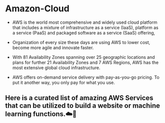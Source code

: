 # Amazon-Cloud

* AWS is the world most comprehensive and widely used cloud platform that includes a mixture of infrastructure as a service (IaaS), platform as a service (PaaS) and packaged software as a service (SaaS) offering, 

* Organization of every size these days are using AWS to lower cost, become more agile and innovate faster. 

* With 81 Availability Zones spanning over 25 geographic locations and plans for further 21 Availability Zones and 7 AWS Regions, AWS has the most extensive global cloud infrastructure. 

* AWS offers on-demand service delivery with pay-as-you-go pricing. To put it another way, you only pay for what you use. 

## Here is a curated list of amazing AWS Services that can be utilized to build a website or  machine learning functions.☁️🚀

